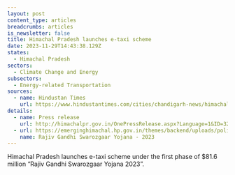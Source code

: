 ```yaml
---
layout: post
content_type: articles
breadcrumbs: articles
is_newsletter: false
title: Himachal Pradesh launches e-taxi scheme
date: 2023-11-29T14:43:38.129Z
states:
  - Himachal Pradesh
sectors:
  - Climate Change and Energy
subsectors:
  - Energy-related Transportation
sources:
  - name: Hindustan Times
    url: https://www.hindustantimes.com/cities/chandigarh-news/himachal-pradesh-cm-sukhu-launches-e-taxi-scheme-101700505136947.html
details:
  - name: Press release
    url: http://himachalpr.gov.in/OnePressRelease.aspx?Language=1&ID=32096
  - url: https://emerginghimachal.hp.gov.in/themes/backend/uploads/policies/RGSY-2023.pdf
    name: Rajiv Gandhi Swarozgaar Yojana - 2023
---
```

Himachal Pradesh launches e-taxi scheme under the first phase of $81.6 million “Rajiv Gandhi Swarozgaar Yojana 2023”.
